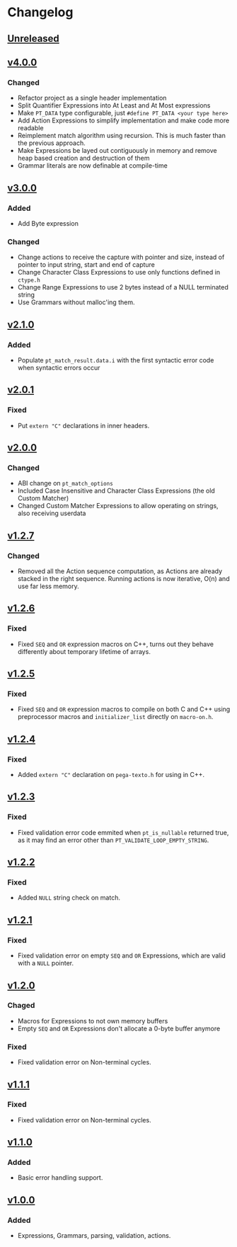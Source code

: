 # Changelog
## [Unreleased](https://github.com/gilzoide/pega-texto/compare/v4.0.0...HEAD)


## [v4.0.0](https://github.com/gilzoide/lua-gdextension/releases/tag/v4.0.0)
### Changed
- Refactor project as a single header implementation
- Split Quantifier Expressions into At Least and At Most expressions
- Make `PT_DATA` type configurable, just `#define PT_DATA <your type here>`
- Add Action Expressions to simplify implementation and make code more readable
- Reimplement match algorithm using recursion.
  This is much faster than the previous approach.
- Make Expressions be layed out contiguously in memory and remove heap based creation and destruction of them
- Grammar literals are now definable at compile-time


## [v3.0.0](https://github.com/gilzoide/lua-gdextension/releases/tag/v3.0.0)
### Added
- Add Byte expression

### Changed
- Change actions to receive the capture with pointer and size, instead of pointer to input string, start and end of capture
- Change Character Class Expressions to use only functions defined in `ctype.h`
- Change Range Expressions to use 2 bytes instead of a NULL terminated string
- Use Grammars without malloc'ing them.


## [v2.1.0](https://github.com/gilzoide/lua-gdextension/releases/tag/v2.1.0)
### Added
- Populate `pt_match_result.data.i` with the first syntactic error code when syntactic errors occur


## [v2.0.1](https://github.com/gilzoide/lua-gdextension/releases/tag/v2.0.1)
### Fixed
- Put `extern "C"` declarations in inner headers.


## [v2.0.0](https://github.com/gilzoide/lua-gdextension/releases/tag/v2.0.0)
### Changed
- ABI change on `pt_match_options`
- Included Case Insensitive and Character Class Expressions (the old Custom Matcher)
- Changed Custom Matcher Expressions to allow operating on strings, also receiving userdata


## [v1.2.7](https://github.com/gilzoide/lua-gdextension/releases/tag/v1.2.7)
### Changed
- Removed all the Action sequence computation, as Actions are already stacked in the right sequence.
  Running actions is now iterative, O(n) and use far less memory.


## [v1.2.6](https://github.com/gilzoide/lua-gdextension/releases/tag/v1.2.6)
### Fixed
- Fixed `SEQ` and `OR` expression macros on C++, turns out they behave differently about temporary lifetime of arrays.


## [v1.2.5](https://github.com/gilzoide/lua-gdextension/releases/tag/v1.2.5)
### Fixed
- Fixed `SEQ` and `OR` expression macros to compile on both C and C++ using preprocessor macros and `initializer_list` directly on `macro-on.h`.


## [v1.2.4](https://github.com/gilzoide/lua-gdextension/releases/tag/v1.2.4)
### Fixed
- Added `extern "C"` declaration on `pega-texto.h` for using in C++. 


## [v1.2.3](https://github.com/gilzoide/lua-gdextension/releases/tag/v1.2.3)
### Fixed
- Fixed validation error code emmited when `pt_is_nullable` returned true, as it may find an error other than `PT_VALIDATE_LOOP_EMPTY_STRING`.


## [v1.2.2](https://github.com/gilzoide/lua-gdextension/releases/tag/v1.2.2)
### Fixed
- Added `NULL` string check on match.


## [v1.2.1](https://github.com/gilzoide/lua-gdextension/releases/tag/v1.2.1)
### Fixed
- Fixed validation error on empty `SEQ` and `OR` Expressions, which are valid with a `NULL` pointer.


## [v1.2.0](https://github.com/gilzoide/lua-gdextension/releases/tag/v1.2.0)
### Chaged
- Macros for Expressions to not own memory buffers
- Empty `SEQ` and `OR` Expressions don't allocate a 0-byte buffer anymore

### Fixed
- Fixed validation error on Non-terminal cycles.


## [v1.1.1](https://github.com/gilzoide/lua-gdextension/releases/tag/v1.1.1)
### Fixed
- Fixed validation error on Non-terminal cycles.


## [v1.1.0](https://github.com/gilzoide/lua-gdextension/releases/tag/v1.1.0)
### Added
- Basic error handling support.


## [v1.0.0](https://github.com/gilzoide/lua-gdextension/releases/tag/v1.0.0)
### Added
- Expressions, Grammars, parsing, validation, actions.


